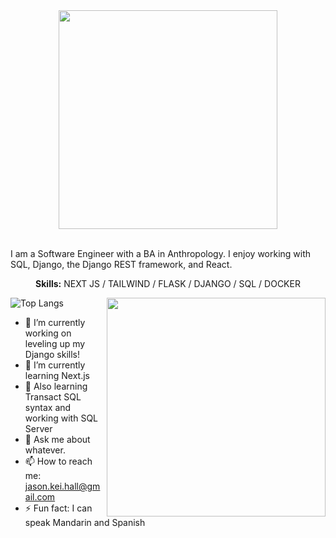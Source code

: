 <div align='center'>
<Img src='https://media.giphy.com/media/bnC70HkiVrZEheSeYS/giphy.gif' width=350 />
</div>
<br/>
<p>
  <div>
I am a Software Engineer with a BA in Anthropology.  I enjoy working with SQL, Django, the Django REST framework, and React.
    </div>
</p>
<p align='center'>
  <b>Skills:</b> NEXT JS / TAILWIND / FLASK / DJANGO / SQL / DOCKER
</p>
<img src="https://github.com/Jkhall81/Jkhall81/blob/master/70804f7e25b11f29db904f2fa7b4cd9d.gif" width="350" align='right'>

![Top Langs](https://github-readme-stats.vercel.app/api/top-langs/?username=Jkhall81&show_icons=true)

- 🔭 I’m currently working on leveling up my Django skills!
- 🌱 I’m currently learning Next.js
- 🤔 Also learning Transact SQL syntax and working with SQL Server
- 💬 Ask me about whatever.
- 📫 How to reach me:  jason.kei.hall@gmail.com
- ⚡ Fun fact: I can speak Mandarin and Spanish 
